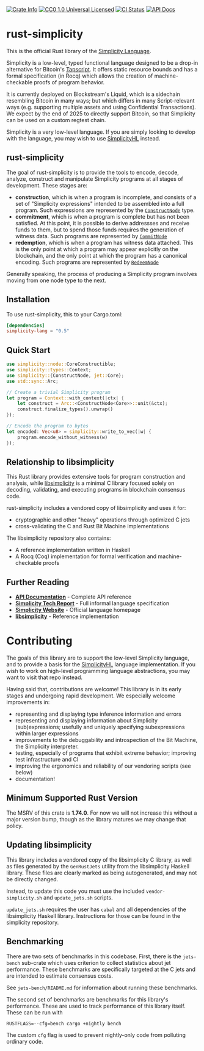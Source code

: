 <p>
  <a href="https://crates.io/crates/simplicity-lang"><img alt="Crate Info" src="https://img.shields.io/crates/v/simplicity-lang.svg"/></a>
  <a href="https://github.com/BlockstreamResearch/rust-simplicity/blob/master/LICENSE"><img alt="CC0 1.0 Universal Licensed" src="https://img.shields.io/badge/license-CC0--1.0-blue.svg"/></a>
  <a href="https://github.com/BlockstreamResearch/rust-simplicity/actions?query=workflow%3AContinuous%20integration"><img alt="CI Status" src="https://img.shields.io/github/actions/workflow/status/BlockstreamResearch/rust-simplicity/main.yml"></a>
  <a href="https://docs.rs/simplicity-lang"><img alt="API Docs" src="https://img.shields.io/badge/docs.rs-simplicity_lang-green"/></a>
</p>

# rust-simplicity

This is the official Rust library of the [Simplicity Language](https://simplicity-lang.org/).

Simplicity is a low-level, typed functional language designed to be a drop-in alternative
for Bitcoin's [Tapscript](https://github.com/bitcoin/bips/blob/master/bip-0342.mediawiki).
It offers static resource bounds and has a formal specification (in Rocq) which allows the
creation of machine-checkable proofs of program behavior.

It is currently deployed on Blockstream's Liquid, which is a sidechain resembling Bitcoin
in many ways; but which differs in many Script-relevant ways (e.g. supporting multiple
assets and using Confidential Transactions). We expect by the end of 2025 to directly
support Bitcoin, so that Simplicity can be used on a custom regtest chain.

Simplicity is a very low-level language. If you are simply looking to develop with the
language, you may wish to use [SimplicityHL](https://github.com/BlockstreamResearch/simplicityhl)
instead.

## rust-simplicity

The goal of rust-simplicity is to provide the tools to encode, decode, analyze, construct
and manipulate Simplicity programs at all stages of development. These stages are:

* **construction**, which is when a program is incomplete, and consists of a set of
  "Simplicity expressions" intended to be assembled into a full program. Such expressions
  are represented by the [`ConstructNode`](https://docs.rs/simplicity-lang/latest/simplicity/node/type.ConstructNode.html)
  type.
* **commitment**, which is when a program is complete but has not been satisfied. At this
  point, it is possible to derive addressses and receive funds to them, but to spend
  those funds requires the generation of witness data. Such programs are represented
  by [`CommitNode`](https://docs.rs/simplicity-lang/latest/simplicity/node/type.CommitNode.html)
* **redemption**, which is when a program has witness data attached. This is the only
  point at which a program may appear explicitly on the blockchain, and the only point
  at which the program has a canonical encoding. Such programs are represented by
  [`RedeemNode`](https://docs.rs/simplicity-lang/latest/simplicity/node/type.RedeemNode.html)

Generally speaking, the process of producing a Simplicity program involves moving
from one node type to the next.

## Installation

To use rust-simplicity, this to your Cargo.toml:

```toml
[dependencies]
simplicity-lang = "0.5"
```

## Quick Start

```rust
use simplicity::node::CoreConstructible;
use simplicity::types::Context;
use simplicity::{ConstructNode, jet::Core};
use std::sync::Arc;

// Create a trivial Simplicity program
let program = Context::with_context(|ctx| {
    let construct = Arc::<ConstructNode<Core>>::unit(&ctx);
    construct.finalize_types().unwrap()
});

// Encode the program to bytes
let encoded: Vec<u8> = simplicity::write_to_vec(|w| {
    program.encode_without_witness(w)
});
```

## Relationship to libsimplicity

This Rust library provides extensive tools for program construction and analysis, while
[libsimplicity](https://github.com/BlockstreamResearch/Simplicity) is a minimal C library
focused solely on decoding, validating, and executing programs in blockchain consensus code.

rust-simplicity includes a vendored copy of libsimplicity and uses it for:

- cryptographic and other "heavy" operations through optimized C jets
- cross-validating the C and Rust Bit Machine implementations

The libsimplicity repository also contains:
- A reference implementation written in Haskell
- A Rocq (Coq) implementation for formal verification and machine-checkable proofs

## Further Reading

- **[API Documentation](https://docs.rs/simplicity-lang/)** - Complete API reference
- **[Simplicity Tech Report](https://github.com/BlockstreamResearch/simplicity/blob/pdf/Simplicity-TR.pdf)** - Full informal language specification
- **[Simplicity Website](https://simplicity-lang.org/)** - Official language homepage
- **[libsimplicity](https://github.com/BlockstreamResearch/Simplicity)** - Reference implementation

# Contributing

The goals of this library are to support the low-level Simplicity language, and to
provide a basis for the [SimplicityHL](https://github.com/BlockstreamResearch/simplicityhl)
language implementation. If you wish to work on high-level programming language
abstractions, you may want to visit that repo instead.

Having said that, contributions are welcome! This library is in its early stages
and undergoing rapid development. We especially welcome improvements in:

* representing and displaying type inference information and errors
* representing and displaying information about Simplicity (sub)expressions;
  usefully and uniquely specifying subexpressions within larger expressions
* improvements to the debuggability and introspection of the Bit Machine, the
  Simplicity interpreter.
* testing, especially of programs that exhibit extreme behavior; improving test
  infrastructure and CI
* improving the ergonomics and reliability of our vendoring scripts (see below)
* documentation!

## Minimum Supported Rust Version

The MSRV of this crate is **1.74.0**. For now we will not increase this without
a major version bump, though as the library matures we may change that policy.

## Updating libsimplicity

This library includes a vendored copy of the libsimplicity C library, as well as
files generated by the `GenRustJets` utility from the libsimplicity Haskell library.
These files are clearly marked as being autogenerated, and may not be directly
changed.

Instead, to update this code you must use the included `vendor-simplicity.sh` and
`update_jets.sh` scripts.

`update_jets.sh` requires the user has `cabal` and all dependencies of the libsimplicity
Haskell library. Instructions for those can be found in the simplicity repository.

## Benchmarking

There are two sets of benchmarks in this codebase. First, there is the `jets-bench`
sub-crate which uses criterion to collect statistics about jet performance. These
benchmarks are specifically targeted at the C jets and are intended to estimate
consensus costs.

See `jets-bench/README.md` for information about running these benchmarks.

The second set of benchmarks are benchmarks for this library's performance. These
are used to track performance of this library itself. These can be run with

```
RUSTFLAGS=--cfg=bench cargo +nightly bench
```

The custom `cfg` flag is used to prevent nightly-only code from polluting ordinary
code.
